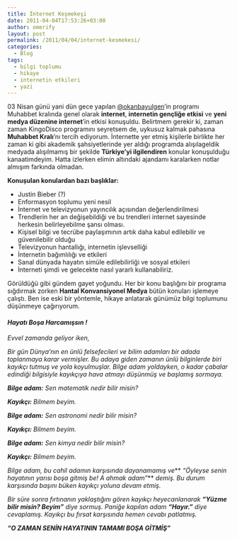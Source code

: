 ```yaml
---
title: İnternet Keşmekeşi
date: 2011-04-04T17:53:26+03:00
author: omerify
layout: post
permalink: /2011/04/04/internet-kesmekesi/
categories:
  - Blog
tags:
  - bilgi toplumu
  - hikaye
  - internetin etkileri
  - yazi
---
```


03 Nisan günü yani dün gece yapılan <a href="http://twitter.com/okanbayulgen" target="_blank" rel="noreferrer noopener nofollow">@okanbayulgen</a>’in programı Muhabbet kralında genel olarak **internet**, **internetin gençliğe etkisi** ve **yeni medya düzenine internet**’in etkisi konuşuldu. Belirtmem gerekir ki, zaman zaman KingoDisco programını seyretsem de, uykusuz kalmak pahasına **Muhabbet Kralı**’nı tercih ediyorum. İnternette yer etmiş kişilerle birlikte her zaman ki gibi akademik şahsiyetlerinde yer aldığı programda alışılageldik medyada alışılmamış bir şekilde **Türkiye’yi ilgilendiren** konular konuşulduğu kanaatimdeyim. Hatta izlerken elimin altındaki ajandamı karalarken notlar almışım farkında olmadan.

**Konuşulan konulardan bazı başlıklar:**

  * Justin Bieber (?)
  * Enformasyon toplumu yeni nesil
  * İnternet ve televizyonun yayıncılık açısından değerlendirilmesi
  * Trendlerin her an değişebildiği ve bu trendleri internet sayesinde herkesin belirleyebilme şansı olması.
  * Kişisel bilgi ve tecrübe paylaşımının artık daha kabul edilebilir ve güvenilebilir olduğu
  * Televizyonun hantallığı, internetin işlevselliği
  * İnternetin bağımlılığı ve etkileri
  * Sanal dünyada hayatın simüle edilebilirliği ve sosyal etkileri
  * İnterneti şimdi ve gelecekte nasıl yararlı kullanabiliriz.

Görüldüğü gibi gündem gayet yoğundu. Her bir konu başlığını bir programa sığdırmak zorken **Hantal Konvansiyonel Medya** bütün konuları işlemeye çalıştı. Ben ise eski bir yöntemle, hikaye anlatarak günümüz bilgi toplumunu düşünmeye çağırıyorum.

#### _Hayatı Boşa Harcamışsın&nbsp;!_

_Evvel zamanda geliyor iken,_

_Bir gün Dünya’nın en ünlü felsefecileri ve bilim adamları bir adada toplanmaya karar vermişler. Bu adaya giden zamanın ünlü bilginlerde biri kayıkçı tutmuş ve yola koyulmuşlar. Bilge adam yoldayken, o kadar çabalar edindiği bilgisiyle kayıkçıya hava atmayı düşünmüş ve başlamış sormaya._

**_Bilge adam:_** _Sen matematik nedir bilir misin?_

**_Kayıkçı:_** _Bilmem beyim._

**_Bilge adam:_** _Sen astronomi nedir bilir misin?_

**_Kayıkçı:_** _Bilmem beyim._

**_Bilge adam:_** _Sen kimya nedir bilir misin?_

**_Kayıkçı:_** _Bilmem beyim._

_Bilge adam, bu cahil adamın karşısında dayanamamış ve_** _“Öyleyse senin hayatının yarısı boşa gitmiş be! A ahmak adam”_** _demiş. Bu durum karşısında başını büken kayıkçı yoluna devam etmiş._

_Bir süre sonra fırtınanın yaklaştığını gören kayıkçı heyecanlanarak_ **_“Yüzme bilir misin? Beyim”_** _diye sormuş. Paniğe kapılan adam_ **_“Hayır.”_** _diye cevaplamış. Kayıkçı bu fırsat karşısında hemen cevabı patlatmış._

**_“O ZAMAN SENİN HAYATININ TAMAMI BOŞA GİTMİŞ”_**